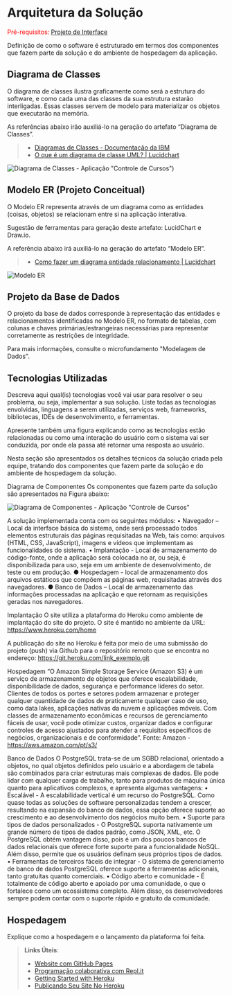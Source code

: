 # Arquitetura da Solução

<span style="color:red">Pré-requisitos: <a href="3-Projeto de Interface.md"> Projeto de Interface</a></span>

Definição de como o software é estruturado em termos dos componentes que fazem parte da solução e do ambiente de hospedagem da aplicação.

## Diagrama de Classes

O diagrama de classes ilustra graficamente como será a estrutura do software, e como cada uma das classes da sua estrutura estarão interligadas. Essas classes servem de modelo para materializar os objetos que executarão na memória.

As referências abaixo irão auxiliá-lo na geração do artefato “Diagrama de Classes”.

> - [Diagramas de Classes - Documentação da IBM](https://www.ibm.com/docs/pt-br/rational-soft-arch/9.6.1?topic=diagrams-class)
> - [O que é um diagrama de classe UML? | Lucidchart](https://www.lucidchart.com/pages/pt/o-que-e-diagrama-de-classe-uml)

![Diagrama de Classes - Aplicação "Controle de Cursos"](https://github.com/ICEI-PUC-Minas-PMV-ADS/pmv-ads-2022-2-e2-proj-int-t1-controle_de_cursos/blob/desenvolvimento/Diagrama%20de%20classes%20-%20Controle%20de%20Cursos_v2.jpeg))

## Modelo ER (Projeto Conceitual)

O Modelo ER representa através de um diagrama como as entidades (coisas, objetos) se relacionam entre si na aplicação interativa.

Sugestão de ferramentas para geração deste artefato: LucidChart e Draw.io.

A referência abaixo irá auxiliá-lo na geração do artefato “Modelo ER”.

> - [Como fazer um diagrama entidade relacionamento | Lucidchart](https://www.lucidchart.com/pages/pt/como-fazer-um-diagrama-entidade-relacionamento)

![Modelo ER](https://github.com/ICEI-PUC-Minas-PMV-ADS/pmv-ads-2022-2-e2-proj-int-t1-controle_de_cursos/blob/desenvolvimento/Diagrama%20ER1.png)

## Projeto da Base de Dados

O projeto da base de dados corresponde à representação das entidades e relacionamentos identificadas no Modelo ER, no formato de tabelas, com colunas e chaves primárias/estrangeiras necessárias para representar corretamente as restrições de integridade.
 
Para mais informações, consulte o microfundamento "Modelagem de Dados".

## Tecnologias Utilizadas

Descreva aqui qual(is) tecnologias você vai usar para resolver o seu problema, ou seja, implementar a sua solução. Liste todas as tecnologias envolvidas, linguagens a serem utilizadas, serviços web, frameworks, bibliotecas, IDEs de desenvolvimento, e ferramentas.

Apresente também uma figura explicando como as tecnologias estão relacionadas ou como uma interação do usuário com o sistema vai ser conduzida, por onde ela passa até retornar uma resposta ao usuário.

Nesta seção são apresentados os detalhes técnicos da solução criada pela equipe, tratando dos componentes que fazem parte da solução e do ambiente de hospedagem da solução.

Diagrama de Componentes
Os componentes que fazem parte da solução são apresentados na Figura abaixo:
 
![Diagrama de Componentes - Aplicação "Controle de Cursos"](https://github.com/ICEI-PUC-Minas-PMV-ADS/pmv-ads-2022-2-e2-proj-int-t1-controle_de_cursos/blob/main/Diagrama%20de%20componentes.png) 

A solução implementada conta com os seguintes módulos:
•	Navegador – Local da interface básica do sistema, onde será processado todos elementos estruturais das páginas requisitadas na Web, tais como: arquivos (HTML, CSS, JavaScript), imagens e vídeos que implementam as funcionalidades do sistema.
•	Implantação - Local de armazenamento do código-fonte, onde a aplicação será colocada no ar, ou seja, é disponibilizada para uso, seja em um ambiente de desenvolvimento, de teste ou em produção.
●	Hospedagem - local de armazenamento dos arquivos estáticos que compõem as páginas web, requisitadas através dos navegadores. 
●	Banco de Dados – Local de armazenamento das informações processadas na aplicação e que retornam as requisições geradas nos navegadores.

Implantação
O site utiliza a plataforma do Heroku como ambiente de implantação do site do projeto. O site é mantido no ambiente da URL: https://www.heroku.com/home

A publicação do site no Heroku é feita por meio de uma submissão do projeto (push) via Github para o repositório remoto que se encontra no endereço: 
https://git.heroku.com/link_exemplo.git


Hospedagem
“O Amazon Simple Storage Service (Amazon S3) é um serviço de armazenamento de objetos que oferece escalabilidade, disponibilidade de dados, segurança e performance líderes do setor. Clientes de todos os portes e setores podem armazenar e proteger qualquer quantidade de dados de praticamente qualquer caso de uso, como data lakes, aplicações nativas da nuvem e aplicações móveis. Com classes de armazenamento econômicas e recursos de gerenciamento fáceis de usar, você pode otimizar custos, organizar dados e configurar controles de acesso ajustados para atender a requisitos específicos de negócios, organizacionais e de conformidade”. Fonte: Amazon -  https://aws.amazon.com/pt/s3/


Banco de Dados
O PostgreSQL trata-se de um SGBD relacional, orientado a objetos, no qual objetos definidos pelo usuário e a abordagem de tabela são combinados para criar estruturas mais complexas de dados. Ele pode lidar com qualquer carga de trabalho, tanto para produtos de máquina única quanto para aplicativos complexos, e apresenta algumas vantagens:
•	Escalável - A escalabilidade vertical é um recurso do PostgreSQL. Como quase todas as soluções de software personalizadas tendem a crescer, resultando na expansão do banco de dados, essa opção oferece suporte ao crescimento e ao desenvolvimento dos negócios muito bem.
•	Suporte para tipos de dados personalizados - O PostgreSQL suporta nativamente um grande número de tipos de dados padrão, como JSON, XML, etc. O PostgreSQL obtém vantagem disso, pois é um dos poucos bancos de dados relacionais que oferece forte suporte para a funcionalidade NoSQL. Além disso, permite que os usuários definam seus próprios tipos de dados. 
•	Ferramentas de terceiros fáceis de integrar - O sistema de gerenciamento de banco de dados PostgreSQL oferece suporte a ferramentas adicionais, tanto gratuitas quanto comerciais. 
•	Código aberto e comunidade - É totalmente de código aberto e apoiado por uma comunidade, o que o fortalece como um ecossistema completo. Além disso, os desenvolvedores sempre podem contar com o suporte rápido e gratuito da comunidade.


## Hospedagem

Explique como a hospedagem e o lançamento da plataforma foi feita.

> **Links Úteis**:
>
> - [Website com GitHub Pages](https://pages.github.com/)
> - [Programação colaborativa com Repl.it](https://repl.it/)
> - [Getting Started with Heroku](https://devcenter.heroku.com/start)
> - [Publicando Seu Site No Heroku](http://pythonclub.com.br/publicando-seu-hello-world-no-heroku.html)
